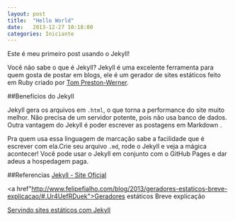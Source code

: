 ```yaml
---
layout: post
title:  "Hello World"
date:   2013-12-27 10:18:00
categories: Iniciante
---
```


Este é meu primeiro post usando o Jekyll!

Você não sabe o que é Jekyll? Jekyll é uma excelente ferramenta para quem gosta de postar em blogs, ele é um gerador de sites estáticos feito em Ruby criado por <a href="http://tom.preston-werner.com">Tom Preston-Werner</a>.

##Benefícios do Jekyll

Jekyll  gera os arquivos em `.html`, o que torna a performance do site muito melhor. Não precisa de um servidor potente, pois não usa banco de dados. Outra vantagem do Jekyll é poder escrever as postagens em Markdown . 

Pra quem usa essa linguagem de marcação sabe a facilidade que é escrever com ela.Crie seu arquivo `.md`, rode o Jekyll e veja a mágica acontecer! Você pode usar o Jekyll em conjunto com o GitHub Pages e dar adeus a hospedagem paga.

##Referencias
<a href="http://jekyllrb.com/">Jekyll - Site Oficial</a>

<a href"http://www.felipefialho.com/blog/2013/geradores-estaticos-breve-explicacao/#.Ur4UefRDuek">Geradores estáticos Breve explicação</a>

<a href="http://tableless.com.br/jekyll-servindo-sites-estaticos/#.Ur4SYPRDuek">Servindo sites estáticos com Jekyll</a>
